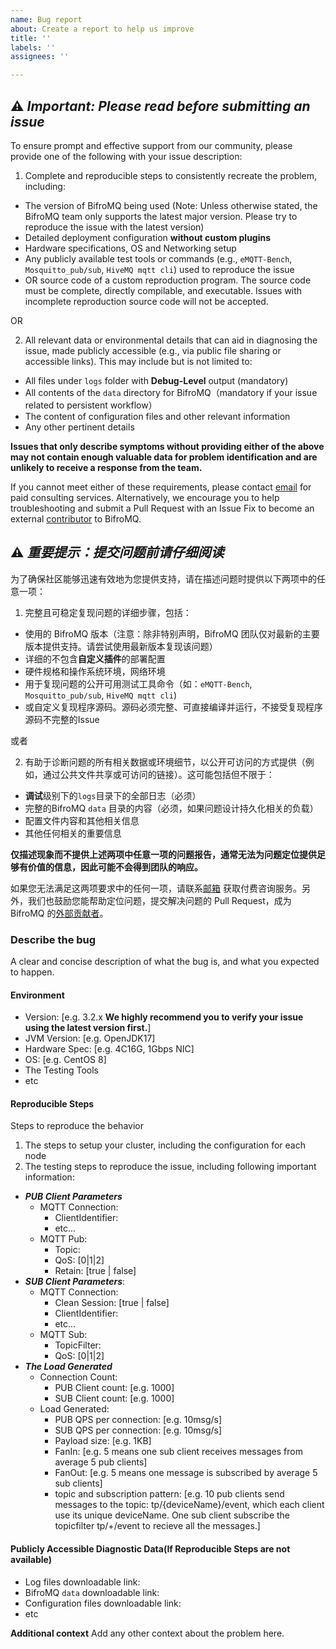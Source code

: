 ```yaml
---
name: Bug report
about: Create a report to help us improve
title: ''
labels: ''
assignees: ''

---
```


## ⚠️ *Important: Please read before submitting an issue*

To ensure prompt and effective support from our community, please provide one of the following with your issue
description:

1. Complete and reproducible steps to consistently recreate the problem, including:

- The version of BifroMQ being used (Note: Unless otherwise stated, the BifroMQ team only supports the latest major
  version. Please try to reproduce the issue with the latest version)
- Detailed deployment configuration **without custom plugins**
- Hardware specifications, OS and Networking setup
- Any publicly available test tools or commands (e.g., `eMQTT-Bench`, `Mosquitto_pub/sub`, `HiveMQ mqtt cli`) 
  used to reproduce the issue
- OR source code of a custom reproduction program. The source code must be complete, directly compilable, and 
  executable. Issues with incomplete reproduction source code will not be accepted.

OR

2. All relevant data or environmental details that can aid in diagnosing the issue, made publicly accessible (e.g., via
   public file sharing or accessible links). This may include but is not limited to:

- All files under `logs` folder with **Debug-Level** output (mandatory)
- All contents of the `data` directory for BifroMQ（mandatory if your issue related to persistent workflow）
- The content of configuration files and other relevant information
- Any other pertinent details

**Issues that only describe symptoms without providing either of the above may not contain enough valuable data for
problem identification and are unlikely to receive a response from the team.**

If you cannot meet either of these requirements, please contact [email](mailto:hello@bifromq.io) for paid consulting
services.
Alternatively, we encourage you to help troubleshooting and submit a Pull Request with an Issue Fix to become an
external [contributor](https://github.com/bifromqio/bifromq/blob/main/CLA.md) to BifroMQ.

## ⚠️ *重要提示：提交问题前请仔细阅读*

为了确保社区能够迅速有效地为您提供支持，请在描述问题时提供以下两项中的任意一项：

1. 完整且可稳定复现问题的详细步骤，包括：

- 使用的 BifroMQ 版本（注意：除非特别声明，BifroMQ 团队仅对最新的主要版本提供支持。请尝试使用最新版本复现该问题）
- 详细的不包含**自定义插件**的部署配置
- 硬件规格和操作系统环境，网络环境
- 用于复现问题的公开可用测试工具命令（如：`eMQTT-Bench`, `Mosquitto_pub/sub`, `HiveMQ mqtt cli`)
- 或自定义复现程序源码。源码必须完整、可直接编译并运行，不接受复现程序源码不完整的Issue

或者

2. 有助于诊断问题的所有相关数据或环境细节，以公开可访问的方式提供（例如，通过公共文件共享或可访问的链接）。这可能包括但不限于：

- **调试**级别下的`logs`目录下的全部日志（必须）
- 完整的BifroMQ `data` 目录的内容（必须，如果问题设计持久化相关的负载）
- 配置文件内容和其他相关信息
- 其他任何相关的重要信息

**仅描述现象而不提供上述两项中任意一项的问题报告，通常无法为问题定位提供足够有价值的信息，因此可能不会得到团队的响应。**

如果您无法满足这两项要求中的任何一项，请联系[邮箱](mailto:hello@bifromq.io) 获取付费咨询服务。另外，我们也鼓励您能帮助定位问题，提交解决问题的
Pull Request，成为 BifroMQ 的[外部贡献者](https://github.com/bifromqio/bifromq/blob/main/CLA.md)。

### **Describe the bug**

A clear and concise description of what the bug is, and what you expected to happen.

#### **Environment**

- Version: [e.g. 3.2.x **We highly recommend you to verify your issue using the latest version first.**]
- JVM Version: [e.g. OpenJDK17]
- Hardware Spec: [e.g. 4C16G, 1Gbps NIC]
- OS: [e.g. CentOS 8]
- The Testing Tools
- etc

#### **Reproducible Steps**

Steps to reproduce the behavior

1. The steps to setup your cluster, including the configuration for each node
2. The testing steps to reproduce the issue, including following important information:

- ***PUB Client Parameters***
  - MQTT Connection:
    - ClientIdentifier:
    - etc...
  - MQTT Pub:
    - Topic:
    - QoS: [0|1|2]
    - Retain: [true | false]
- ***SUB Client Parameters***:
  - MQTT Connection:
    - Clean Session: [true | false]
    - ClientIdentifier:
    - etc...
  - MQTT Sub:
    - TopicFilter:
    - QoS: [0|1|2]
- ***The Load Generated***
  - Connection Count:
    - PUB Client count: [e.g. 1000]
    - SUB Client count: [e.g. 1000]
  - Load Generated:
    - PUB QPS per connection: [e.g. 10msg/s]
    - SUB QPS per connection: [e.g. 10msg/s]
    - Payload size: [e.g. 1KB]
    - FanIn: [e.g. 5 means one sub client receives messages from average 5 pub clients]
    - FanOut: [e.g. 5 means one message is subscribed by average 5 sub clients]
    - topic and subscription
      pattern: [e.g. 10 pub clients send messages to the topic: tp/{deviceName}/event, which each client use its unique deviceName. One sub client subscribe the topicfilter tp/+/event to recieve all the messages.]

#### **Publicly Accessible Diagnostic Data**(If Reproducible Steps are not available)

- Log files downloadable link:
- BifroMQ `data` downloadable link:
- Configuration files downloadable link:
- etc

**Additional context**
Add any other context about the problem here.
